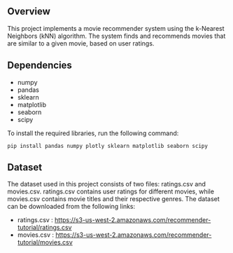 ## Overview

This project implements a movie recommender system using the k-Nearest Neighbors (kNN) algorithm. The system finds and recommends movies that are similar to a given movie, based on user ratings.

## Dependencies

* numpy
* pandas
* sklearn
* matplotlib
* seaborn
* scipy

To install the required libraries, run the following command:

```
pip install pandas numpy plotly sklearn matplotlib seaborn scipy
```

## Dataset

The dataset used in this project consists of two files: ratings.csv and movies.csv. ratings.csv contains user ratings for different movies, while movies.csv contains movie titles and their respective genres. The dataset can be downloaded from the following links:

* ratings.csv : https://s3-us-west-2.amazonaws.com/recommender-tutorial/ratings.csv
* movies.csv : https://s3-us-west-2.amazonaws.com/recommender-tutorial/movies.csv
